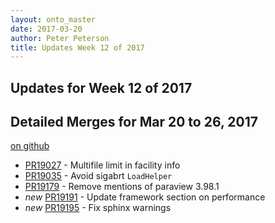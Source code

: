 ```yaml
---
layout: onto_master
date: 2017-03-20
author: Peter Peterson
title: Updates Week 12 of 2017
---
```

Updates for Week 12 of 2017
---------------------------

Detailed Merges for Mar 20 to 26, 2017
--------------------------------------
[on github](https://github.com/mantidproject/mantid/pulls?q=is%3Apr+merged%3A2017-03-21..2017-03-26)

* [PR19027](https://github.com/mantidproject/mantid/pull/19027) - Multifile limit in facility info
* [PR19035](https://github.com/mantidproject/mantid/pull/19035) - Avoid sigabrt `LoadHelper`
* [PR19179](https://github.com/mantidproject/mantid/pull/19179) - Remove mentions of paraview 3.98.1
* *new* [PR19191](https://github.com/mantidproject/mantid/pull/19191) - Update framework section on performance
* *new* [PR19195](https://github.com/mantidproject/mantid/pull/19195) - Fix sphinx warnings
